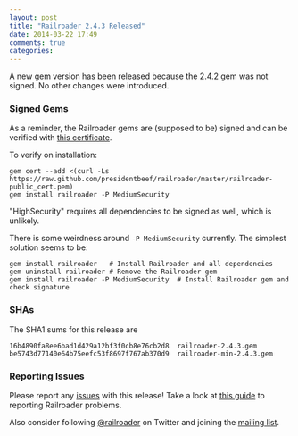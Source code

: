 ```yaml
---
layout: post
title: "Railroader 2.4.3 Released"
date: 2014-03-22 17:49
comments: true
categories: 
---
```


A new gem version has been released because the 2.4.2 gem was not signed. No other changes were introduced.

### Signed Gems

As a reminder, the Railroader gems are (supposed to be) signed and can be verified with [this certificate](https://github.com/presidentbeef/railroader/blob/master/railroader-public_cert.pem).

To verify on installation:

    gem cert --add <(curl -Ls https://raw.github.com/presidentbeef/railroader/master/railroader-public_cert.pem)
    gem install railroader -P MediumSecurity

"HighSecurity" requires all dependencies to be signed as well, which is unlikely.

There is some weirdness around `-P MediumSecurity` currently. The simplest solution seems to be:

    gem install railroader   # Install Railroader and all dependencies
    gem uninstall railroader # Remove the Railroader gem
    gem install railroader -P MediumSecurity  # Install Railroader gem and check signature

### SHAs

The SHA1 sums for this release are

    16b4890fa8ee6bad1d429a12bf3f0cb8e76cb2d8  railroader-2.4.3.gem
    be5743d77140e64b75eefc53f8697f767ab370d9  railroader-min-2.4.3.gem 

### Reporting Issues

Please report any [issues](https://github.com/presidentbeef/railroader/issues) with this release! Take a look at [this guide](https://github.com/presidentbeef/railroader/wiki/How-to-Report-a-Railroader-Issue) to reporting Railroader problems.

Also consider following [@railroader](https://twitter.com/railroader) on Twitter and joining the [mailing list](http://railroaderscanner.org/contact/). 
